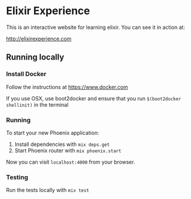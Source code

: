 # Elixir Experience

This is an interactive website for learning elixir. You can see it in action at:

http://elixirexperience.com

## Running locally

### Install Docker

Follow the instructions at https://www.docker.com

If you use OSX, use boot2docker and ensure that you run `$(boot2docker shellinit)` in the terminal

### Running

To start your new Phoenix application:

1. Install dependencies with `mix deps.get`
2. Start Phoenix router with `mix phoenix.start`

Now you can visit `localhost:4000` from your browser.

### Testing

Run the tests locally with `mix test`
